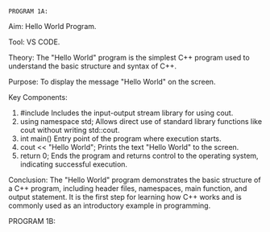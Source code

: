                                                                        PROGRAM 1A:

Aim: Hello World Program.

Tool: VS CODE.

Theory: The "Hello World" program is the simplest C++ program used to understand the basic structure and syntax of C++.

Purpose:
To display the message "Hello World" on the screen.

Key Components:
1. #include <iostream>
Includes the input-output stream library for using cout.
2. using namespace std;
Allows direct use of standard library functions like cout without writing std::cout.
3. int main()
Entry point of the program where execution starts.
4. cout << "Hello World";
Prints the text "Hello World" to the screen.
5. return 0;
Ends the program and returns control to the operating system, indicating successful execution.

Conclusion: The "Hello World" program demonstrates the basic structure of a C++ program, including header files, namespaces, main function, and output statement. It is the first step for learning how C++ works and is commonly used as an introductory example in programming.

PROGRAM 1B:


